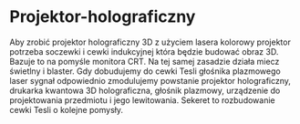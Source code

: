 # Projektor-holograficzny
Aby zrobić projektor holograficzny 3D z użyciem lasera kolorowy projektor potrzeba soczewki i cewki indukcyjnej która będzie budować obraz 3D. Bazuje to na pomyśle monitora CRT. Na tej samej zasadzie działa miecz świetlny i blaster. 
Gdy dobudujemy do cewki Tesli głośnika plazmowego laser sygnał odpowiednio zmodulujemy powstanie projektor holograficzny, drukarka kwantowa 3D holograficzna, głośnik plazmowy, urządzenie do projektowania przedmiotu i jego lewitowania. Sekeret to rozbudowanie cewki Tesli o kolejne pomysły. 
